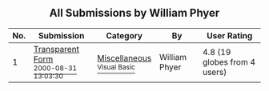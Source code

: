 ﻿<div align="center">

## All Submissions by William Phyer

</div>

No.  | Submission | Category | By   | User Rating
---- | ---------- | -------- | ---- | -----------
1 | [Transparent Form<br /><sup>2000-08-31 13:03:30</sup>](https://github.com/Planet-Source-Code/william-phyer-transparent-form__1-11136) | [Miscellaneous<br /><sup>Visual Basic</sup>](../ByCategory/miscellaneous__1-1.md) | William Phyer | 4.8 (19 globes from 4 users)
